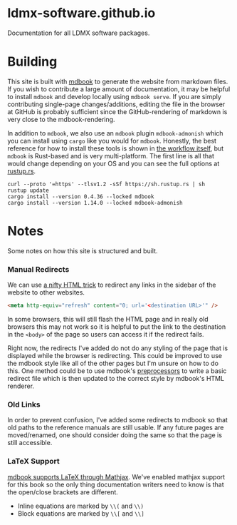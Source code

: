 # ldmx-software.github.io
Documentation for all LDMX software packages.

# Building
This site is built with [mdbook](https://rust-lang.github.io/mdBook/index.html) to generate
the website from markdown files. If you wish to contribute a large amount of documentation,
it may be helpful to install `mdbook` and develop locally using `mdbook serve`. If you
are simply contributing single-page changes/additions, editing the file in the browser
at GitHub is probably sufficient since the GitHub-rendering of markdown is very close
to the mdbook-rendering.

In addition to `mdbook`, we also use an `mdbook` plugin `mdbook-admonish` which you can
install using `cargo` like you would for `mdbook`. Honestly, the best reference for how
to install these tools is shown in [the workflow itself](.github/workflows/mdbook.yml),
but `mdbook` is Rust-based and is very multi-platform. The first line is all that would
change depending on your OS and you can see the full options at [rustup.rs](https://rustup.rs/#).
```shell
curl --proto '=https' --tlsv1.2 -sSf https://sh.rustup.rs | sh
rustup update
cargo install --version 0.4.36 --locked mdbook
cargo install --version 1.14.0 --locked mdbook-admonish
```

# Notes
Some notes on how this site is structured and built.

### Manual Redirects
We can use [a nifty HTML trick](https://www.w3docs.com/snippets/html/how-to-redirect-a-web-page-in-html.html)
to redirect any links in the sidebar of the website to other websites.
```html
<meta http-equiv="refresh" content="0; url='<destination URL>'" />
```
In some browsers, this will still flash the HTML page and in really old browsers this may not work
so it is helpful to put the link to the destination in the `<body>` of the page so users can
access it if the redirect fails.

Right now, the redirects I've added do not do any styling of the page that is displayed while
the browser is redirecting. This could be improved to use the mdbook style like all of the other
pages but I'm unsure on how to do this. One method could be to use mdbook's
[preprocessors](https://rust-lang.github.io/mdBook/format/configuration/preprocessors.html) to
write a basic redirect file which is then updated to the correct style by mdbook's HTML renderer.

### Old Links
In order to prevent confusion, I've added some redirects to mdbook so that old paths to the
reference manuals are still usable. If any future pages are moved/renamed, one should consider
doing the same so that the page is still accessible.

### LaTeX Support
[mdbook supports LaTeX through Mathjax](https://rust-lang.github.io/mdBook/format/mathjax.html).
We've enabled mathjax support for this book so the only thing documentation writers need to
know is that the open/close brackets are different.
- Inline equations are marked by `\\(` and `\\)`
- Block equations are marked by `\\[` and `\\]`
